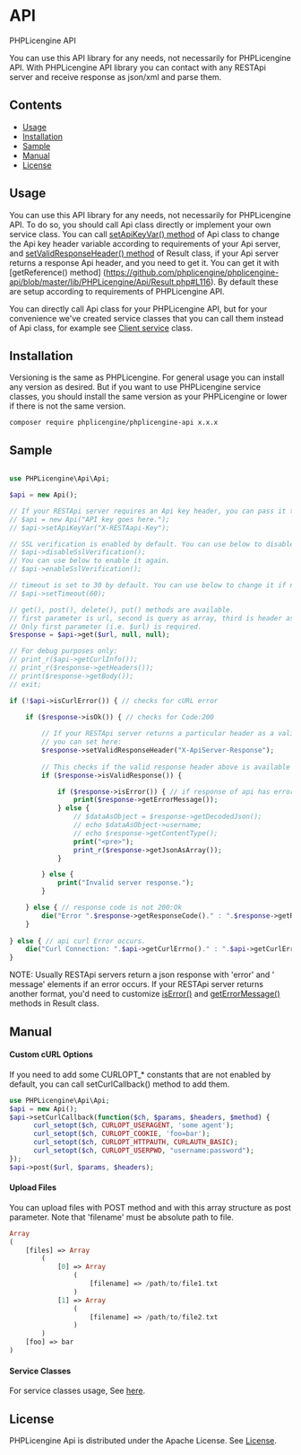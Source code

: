 # API
PHPLicengine API

You can use this API library for any needs, not necessarily for PHPLicengine API. With PHPLicengine API library you can contact with any RESTApi server and receive response as json/xml and parse them.

## Contents
* [Usage](#usage)
* [Installation](#installation)
* [Sample](#sample)
* [Manual](#manual)
* [License](#license)

## Usage
You can use this API library for any needs, not necessarily for PHPLicengine API. To do so, you should call Api class directly or implement your own service class. You can call [setApiKeyVar() method](https://github.com/phplicengine/phplicengine-api/blob/master/lib/PHPLicengine/Api/Api.php#L67) of Api class to change the Api key header variable according to requirements of your Api server, and [setValidResponseHeader() method](https://github.com/phplicengine/phplicengine-api/blob/master/lib/PHPLicengine/Api/Result.php#L106) of Result class, if your Api server returns a response Api header, and you need to get it. You can get it with [getReference() method] (https://github.com/phplicengine/phplicengine-api/blob/master/lib/PHPLicengine/Api/Result.php#L116). By default these are setup according to requirements of PHPLicengine API.

You can directly call Api class for your PHPLicengine API, but for your convenience we've created service classes that you can call them instead of Api class, for example see [Client service](https://github.com/phplicengine/phplicengine-api/blob/master/examples/client.md) class. 

## Installation
Versioning is the same as PHPLicengine. For general usage you can install any version as desired. But if you want to use PHPLicengine service classes, you should install the same version as your PHPLicengine or lower if there is not the same version.

```
composer require phplicengine/phplicengine-api x.x.x
```

## Sample
```php

use PHPLicengine\Api\Api;

$api = new Api();

// If your RESTApi server requires an Api key header, you can pass it to constructor of Api class:
// $api = new Api("API key goes here.");
// $api->setApiKeyVar("X-RESTAapi-Key");

// SSL verification is enabled by default. You can use below to disable it.
// $api->disableSslVerification();
// You can use below to enable it again.
// $api->enableSslVerification();

// timeout is set to 30 by default. You can use below to change it if needed.
// $api->setTimeout(60);

// get(), post(), delete(), put() methods are available.
// first parameter is url, second is query as array, third is header as array.
// Only first parameter (i.e. $url) is required.
$response = $api->get($url, null, null);

// For debug purposes only:
// print_r($api->getCurlInfo());
// print_r($response->getHeaders());
// print($response->getBody());
// exit;

if (!$api->isCurlError()) { // checks for cURL error

    if ($response->isOk()) { // checks for Code:200
    
        // If your RESTApi server returns a particular header as a valid response, 
        // you can set here:
        $response->setValidResponseHeader("X-ApiServer-Response");
        
        // This checks if the valid response header above is available or not.
        if ($response->isValidResponse()) {

            if ($response->isError()) { // if response of api has error
                print($response->getErrorMessage());
            } else {
                // $dataAsObject = $response->getDecodedJson();
                // echo $dataAsObject->username;
                // echo $response->getContentType();
                print("<pre>");
                print_r($response->getJsonAsArray());
            }

        } else {
            print("Invalid server response.");
        }

    } else { // response code is not 200:Ok
        die("Error ".$response->getResponseCode()." : ".$response->getReasonPhrase());
    }
    
} else { // api curl Error occurs.
    die("Curl Connection: ".$api->getCurlErrno()." : ".$api->getCurlError());
}
```

NOTE: Usually RESTApi servers return a json response with 'error' and ' message' elements if an error occurs.
If your RESTApi server returns another format, you'd need to customize [isError()](https://github.com/phplicengine/phplicengine-api/blob/master/lib/PHPLicengine/Api/Result.php#L121) and [getErrorMessage()](https://github.com/phplicengine/phplicengine-api/blob/master/lib/PHPLicengine/Api/Result.php#L126) methods in Result class.

## Manual

#### Custom cURL Options
If you need to add some CURLOPT_* constants that are not enabled by default, you can call setCurlCallback() method to add them.

```php
use PHPLicengine\Api\Api;
$api = new Api();
$api->setCurlCallback(function($ch, $params, $headers, $method) { 
      curl_setopt($ch, CURLOPT_USERAGENT, 'some agent'); 
      curl_setopt($ch, CURLOPT_COOKIE, 'foo=bar'); 
      curl_setopt($ch, CURLOPT_HTTPAUTH, CURLAUTH_BASIC); 
      curl_setopt($ch, CURLOPT_USERPWD, "username:password");
}); 
$api->post($url, $params, $headers);
```

#### Upload Files
You can upload files with POST method and with this array structure as post parameter. Note that 'filename' must be absolute path to file.

```php
Array
(
    [files] => Array
        (
            [0] => Array
                (
                    [filename] => /path/to/file1.txt
                )
            [1] => Array
                (
                    [filename] => /path/to/file2.txt
                )
        )
    [foo] => bar
)
```

#### Service Classes
For service classes usage, See [here](https://github.com/phplicengine/phplicengine-api/tree/master/examples).

## License
PHPLicengine Api is distributed under the Apache License. See [License](https://github.com/phplicengine/phplicengine-api/blob/master/LICENSE).

